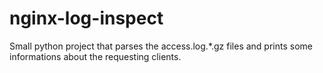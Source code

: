 # nginx-log-inspect
Small python project that parses the access.log.*.gz files and prints some informations about the requesting clients.
